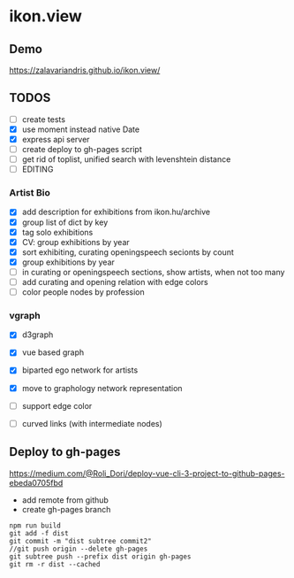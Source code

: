 ikon.view
=========
  
## Demo
https://zalavariandris.github.io/ikon.view/

## TODOS
- [ ] create tests
- [x] use moment instead native Date
- [x] express api server
- [ ] create deploy to gh-pages script
- [ ] get rid of toplist, unified search with levenshtein distance
- [ ] EDITING

### Artist Bio
- [x] add description for exhibitions from ikon.hu/archive
- [x] group list of dict by key
- [x] tag solo exhibitions
- [x] CV: group exhibitions by year
- [x] sort exhibiting, curating openingspeech secionts by count
- [x] group exhibitions by year
- [ ] in curating or openingspeech sections, show artists, when not too many
- [ ] add curating and opening relation with edge colors
- [ ] color people nodes by profession

### vgraph
- [x] d3graph
- [x] vue based graph
- [x] biparted ego network for artists
- [x] move to graphology network representation
- [ ] support edge color
- [ ] curved links (with intermediate nodes)


## Deploy to gh-pages
https://medium.com/@Roli_Dori/deploy-vue-cli-3-project-to-github-pages-ebeda0705fbd
- add remote from github
- create gh-pages branch
```
npm run build
git add -f dist
git commit -m "dist subtree commit2"
//git push origin --delete gh-pages
git subtree push --prefix dist origin gh-pages
git rm -r dist --cached
```

